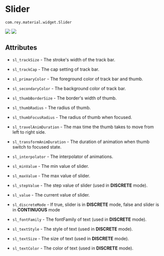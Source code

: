 Slider
=====================

  `com.rey.material.widget.Slider`  

![](https://github.com/rey5137/Material/raw/master/image/slider_continuous.gif)
![](https://github.com/rey5137/Material/raw/master/image/slider_discrete.gif)
   

Attributes
------------

* `sl_trackSize` - The stroke's width of the track bar.

* `sl_trackCap` - The cap setting of track bar.

* `sl_primaryColor` - The foreground color of track bar and thumb.

* `sl_secondaryColor` - The background color of track bar.

* `sl_thumbBorderSize` - The border's width of thumb.

* `sl_thumbRadius` - The radius of thumb.

* `sl_thumbFocusRadius` - The radius of thumb when focused.

* `sl_travelAnimDuration` - The max time the thumb takes to move from left to right side.

* `sl_transformAnimDuration` - The duration of animation when thumb switch to focused state.

* `sl_interpolator` - The interpolator of animations.

* `sl_minValue` - The min value of slider.

* `sl_maxValue` - The max value of slider.

* `sl_stepValue` - The step value of slider (used in **DISCRETE** mode).

* `sl_value` - The current value of slider.

* `sl_discreteMode` - If true, slider is in **DISCRETE** mode, false and slider is in **CONTINUOUS** mode

* `sl_fontFamily` - The fontFamily of text (used in **DISCRETE** mode).

* `sl_textStyle` - The style of text (used in **DISCRETE** mode).

* `sl_textSize` - The size of text (used in **DISCRETE** mode).

* `sl_textColor` - The color of text (used in **DISCRETE** mode).